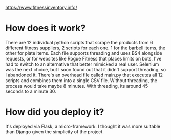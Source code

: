 https://www.fitnessinventory.info/

# How does it work?
There are 12 individual python scripts that scrape the products from 6 different fitness suppliers, 2 scripts for each one. 1 for the barbell items, the other for plate items.
Each file supports threading and uses BS4 alongside requests, or for websites like Rogue Fitness that places limits on bots, I've had to switch to an alternative that better 
mimicked a real user. Selenium was the next choice, but I soon found out that it didn't support threading, so I abandoned it. There's an overhead file called main.py that 
executes all 12 scripts and combines them into a single CSV file. Without threading, the process would take maybe 8 minutes. With threading, its around 45 seconds to a minute 30.

# How did you deploy it?
It's deployed via Flask, a micro-framework. I thought it was more suitable than Django given the simplicity of the project. 
